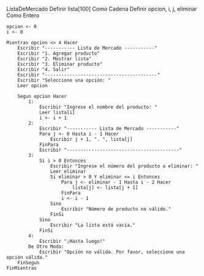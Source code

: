 ListaDeMercado
	Definir lista[100] Como Cadena
	Definir opcion, i, j, eliminar Como Entero
	
	opcion <- 0
	i <- 0
	
	Mientras opcion <> 4 Hacer
		Escribir "----------- Lista de Mercado -----------"
		Escribir "1. Agregar producto"
		Escribir "2. Mostrar lista"
		Escribir "3. Eliminar producto"
		Escribir "4. Salir"
		Escribir "-----------------------------------------"
		Escribir "Seleccione una opción: "
		Leer opcion
		
		Segun opcion Hacer
			1:
				Escribir "Ingrese el nombre del producto: "
				Leer lista[i]
				i <- i + 1
			2:
				Escribir "----------- Lista de Mercado -----------"
				Para j <- 0 Hasta i - 1 Hacer
					Escribir j + 1, ". ", lista[j]
				FinPara
				Escribir "-----------------------------------------"
			3:
				Si i > 0 Entonces
					Escribir "Ingrese el número del producto a eliminar: "
					Leer eliminar
					Si eliminar > 0 Y eliminar <= i Entonces
						Para j <- eliminar - 1 Hasta i - 2 Hacer
							lista[j] <- lista[j + 1]
						FinPara
						i <- i - 1
					Sino
						Escribir "Número de producto no válido."
					FinSi
				Sino
					Escribir "La lista está vacía."
				FinSi
			4:
				Escribir "¡Hasta luego!"
			De Otro Modo:
				Escribir "Opción no válida. Por favor, seleccione una opción válida."
		FinSegun
	FinMientras
